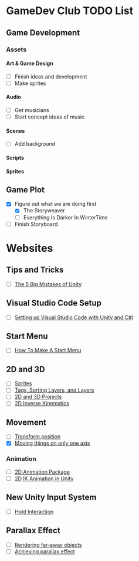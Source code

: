 # GameDev Club TODO List

## Game Development
### Assets

#### Art & Game Design
- [ ] Finish ideas and development
- [ ] Make sprites

#### Audio
- [ ] Get musicians
- [ ] Start concept ideas of music

#### Scenes
- [ ] Add background

#### Scripts

#### Sprites

## Game Plot
- [x] Figure out what we are doing first
	- [x] The Storyweaver
	- [ ] Everything Is Darker In WinterTime
- [ ] Finish Storyboard

# Websites

## Tips and Tricks
- [ ] [The 5 Big Mistakes of Unity](https://cloudblogs.microsoft.com/industry-blog/en-gb/cross-industry/2015/07/22/5-common-mistakes-made-in-unity/)

## Visual Studio Code Setup
- [ ] [Setting up Visual Studio Code with Unity and C#](https://www.youtube.com/watch?v=MawL2dQIZ7s&feature=youtu.be))

## Start Menu
- [ ] [How To Make A Start Menu](https://www.youtube.com/watch?v=zc8ac_qUXQY)

## 2D and 3D
- [ ] [Sprites](https://docs.unity3d.com/Manual/Sprites.html)
- [ ] [Tags, Sorting Layers, and Layers](https://docs.unity3d.com/Manual/class-TagManager.html)
- [ ] [2D and 3D Projects](https://docs.unity3d.com/Manual/2Dor3D.html)
- [ ] [2D Inverse Kinematics](https://blogs.unity3d.com/2018/12/04/getting-started-with-2d-inverse-kinematics/)

## Movement
- [ ] [Transform.position](https://docs.unity3d.com/ScriptReference/Transform-position.html)
- [x] [Moving things on only one axis](https://answers.unity.com/questions/475893/how-to-set-velocity-on-a-single-axis-only.html)

### Animation
- [ ] [2D Animation Package](https://blogs.unity3d.com/2018/11/09/getting-started-with-unitys-2d-animation-package/)
- [ ] [2D IK Animation in Unity](https://www.youtube.com/watch?v=WZe4EeFWnkY)

## New Unity Input System
- [ ] [Hold Interaction](https://forum.unity.com/threads/new-input-system-how-to-use-the-hold-interaction.605587/)

## Parallax Effect
- [ ] [Rendering far-away objects](https://answers.unity.com/questions/1255982/make-object-be-rendered-far-away.html)
- [ ] [Achieving parallax effect](https://docs.unity3d.com/Manual/2DAnd3DModeSettings.html)